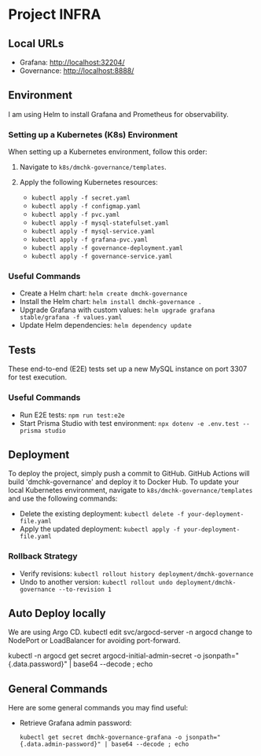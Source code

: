 # Project INFRA

## Local URLs

- Grafana: [http://localhost:32204/](http://localhost:32204/)
- Governance: [http://localhost:8888/](http://localhost:8888/)

## Environment

I am using Helm to install Grafana and Prometheus for observability.

### Setting up a Kubernetes (K8s) Environment

When setting up a Kubernetes environment, follow this order:

1. Navigate to `k8s/dmchk-governance/templates`.
2. Apply the following Kubernetes resources:

   - `kubectl apply -f secret.yaml`
   - `kubectl apply -f configmap.yaml`
   - `kubectl apply -f pvc.yaml`
   - `kubectl apply -f mysql-statefulset.yaml`
   - `kubectl apply -f mysql-service.yaml`
   - `kubectl apply -f grafana-pvc.yaml`
   - `kubectl apply -f governance-deployment.yaml`
   - `kubectl apply -f governance-service.yaml`

### Useful Commands

- Create a Helm chart: `helm create dmchk-governance`
- Install the Helm chart: `helm install dmchk-governance .`
- Upgrade Grafana with custom values: `helm upgrade grafana stable/grafana -f values.yaml`
- Update Helm dependencies: `helm dependency update`

## Tests

These end-to-end (E2E) tests set up a new MySQL instance on port 3307 for test execution.

### Useful Commands

- Run E2E tests: `npm run test:e2e`
- Start Prisma Studio with test environment: `npx dotenv -e .env.test -- prisma studio`

## Deployment

To deploy the project, simply push a commit to GitHub. GitHub Actions will build 'dmchk-governance' and deploy it to Docker Hub. To update your local Kubernetes environment, navigate to `k8s/dmchk-governance/templates` and use the following commands:

- Delete the existing deployment: `kubectl delete -f your-deployment-file.yaml`
- Apply the updated deployment: `kubectl apply -f your-deployment-file.yaml`

### Rollback Strategy

- Verify revisions: `kubectl rollout history deployment/dmchk-governance`
- Undo to another version: `kubectl rollout undo deployment/dmchk-governance --to-revision 1`

## Auto Deploy locally

We are using Argo CD.
kubectl edit svc/argocd-server -n argocd change to NodePort or LoadBalancer for avoiding port-forward.

kubectl -n argocd get secret argocd-initial-admin-secret -o jsonpath="{.data.password}" | base64 --decode ; echo

## General Commands

Here are some general commands you may find useful:

- Retrieve Grafana admin password:
  ```shell
  kubectl get secret dmchk-governance-grafana -o jsonpath="{.data.admin-password}" | base64 --decode ; echo
  ```

